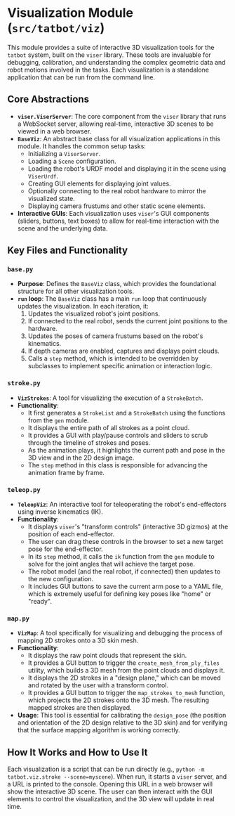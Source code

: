 # Visualization Module (`src/tatbot/viz`)

This module provides a suite of interactive 3D visualization tools for the `tatbot` system, built on the `viser` library. These tools are invaluable for debugging, calibration, and understanding the complex geometric data and robot motions involved in the tasks. Each visualization is a standalone application that can be run from the command line.

## Core Abstractions

-   **`viser.ViserServer`**: The core component from the `viser` library that runs a WebSocket server, allowing real-time, interactive 3D scenes to be viewed in a web browser.
-   **`BaseViz`**: An abstract base class for all visualization applications in this module. It handles the common setup tasks:
    -   Initializing a `ViserServer`.
    -   Loading a `Scene` configuration.
    -   Loading the robot's URDF model and displaying it in the scene using `ViserUrdf`.
    -   Creating GUI elements for displaying joint values.
    -   Optionally connecting to the real robot hardware to mirror the visualized state.
    -   Displaying camera frustums and other static scene elements.
-   **Interactive GUIs**: Each visualization uses `viser`'s GUI components (sliders, buttons, text boxes) to allow for real-time interaction with the scene and the underlying data.

## Key Files and Functionality

### `base.py`

-   **Purpose**: Defines the `BaseViz` class, which provides the foundational structure for all other visualization tools.
-   **`run` loop**: The `BaseViz` class has a main `run` loop that continuously updates the visualization. In each iteration, it:
    1.  Updates the visualized robot's joint positions.
    2.  If connected to the real robot, sends the current joint positions to the hardware.
    3.  Updates the poses of camera frustums based on the robot's kinematics.
    4.  If depth cameras are enabled, captures and displays point clouds.
    5.  Calls a `step` method, which is intended to be overridden by subclasses to implement specific animation or interaction logic.

### `stroke.py`

-   **`VizStrokes`**: A tool for visualizing the execution of a `StrokeBatch`.
-   **Functionality**:
    -   It first generates a `StrokeList` and a `StrokeBatch` using the functions from the `gen` module.
    -   It displays the entire path of all strokes as a point cloud.
    -   It provides a GUI with play/pause controls and sliders to scrub through the timeline of strokes and poses.
    -   As the animation plays, it highlights the current path and pose in the 3D view and in the 2D design image.
    -   The `step` method in this class is responsible for advancing the animation frame by frame.

### `teleop.py`

-   **`TeleopViz`**: An interactive tool for teleoperating the robot's end-effectors using inverse kinematics (IK).
-   **Functionality**:
    -   It displays `viser`'s "transform controls" (interactive 3D gizmos) at the position of each end-effector.
    -   The user can drag these controls in the browser to set a new target pose for the end-effector.
    -   In its `step` method, it calls the `ik` function from the `gen` module to solve for the joint angles that will achieve the target pose.
    -   The robot model (and the real robot, if connected) then updates to the new configuration.
    -   It includes GUI buttons to save the current arm pose to a YAML file, which is extremely useful for defining key poses like "home" or "ready".

### `map.py`

-   **`VizMap`**: A tool specifically for visualizing and debugging the process of mapping 2D strokes onto a 3D skin mesh.
-   **Functionality**:
    -   It displays the raw point clouds that represent the skin.
    -   It provides a GUI button to trigger the `create_mesh_from_ply_files` utility, which builds a 3D mesh from the point clouds and displays it.
    -   It displays the 2D strokes in a "design plane," which can be moved and rotated by the user with a transform control.
    -   It provides a GUI button to trigger the `map_strokes_to_mesh` function, which projects the 2D strokes onto the 3D mesh. The resulting mapped strokes are then displayed.
-   **Usage**: This tool is essential for calibrating the `design_pose` (the position and orientation of the 2D design relative to the 3D skin) and for verifying that the surface mapping algorithm is working correctly.

## How It Works and How to Use It

Each visualization is a script that can be run directly (e.g., `python -m tatbot.viz.stroke --scene=myscene`). When run, it starts a `viser` server, and a URL is printed to the console. Opening this URL in a web browser will show the interactive 3D scene. The user can then interact with the GUI elements to control the visualization, and the 3D view will update in real time.
